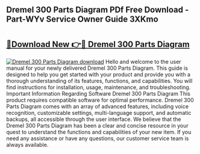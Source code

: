 ## Dremel 300 Parts Diagram PDf Free Download - Part-WYv Service Owner Guide 3XKmo

# <h2><a href="http://dfsajru.blite.top/?on=Dremel+300+Parts+Diagram">🔗Download New 👉🔴 Dremel 300 Parts Diagram</a></h2>

[![Dremel 300 Parts Diagram download](https://i.imgur.com/lujVjoI.png)](http://dfsajru.blite.top/?on=Dremel+300+Parts+Diagram)
Hello and welcome to the user manual for your newly delivered Dremel 300 Parts Diagram. This guide is designed to help you get started with your product and provide you with a thorough understanding of its features, functions, and capabilities. You will find instructions for installation, usage, maintenance, and troubleshooting. Important Information Regarding Software Dremel 300 Parts Diagram This product requires compatible software for optimal performance. Dremel 300 Parts Diagram comes with an array of advanced features, including voice recognition, customizable settings, multi-language support, and automatic backups, all accessible through the user interface. We believe that the Dremel 300 Parts Diagram has been a clear and concise resource in your quest to understand the functions and capabilities of your new item. If you need any assistance or have any questions, our customer service team is always available.
